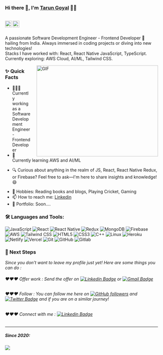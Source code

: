 ### Hi there 👋, I'm [Tarun Goyal](https://github.com/tarun-8273) 👨‍💻

<br/>

<a href="https://www.linkedin.com/in/tarun-goyal-137899194/" style="color: blue;">
  <img align="left" alt="Tarun's Linkedin" width="22px" src="https://cdn.jsdelivr.net/npm/simple-icons@3/icons/linkedin.svg" />
</a>


<a href="mailto:goyalt400@gmail.com" style="color: red;">
  <img align="left" alt="Tarun's Email" width="22px" src="https://cdn.jsdelivr.net/npm/simple-icons@3/icons/gmail.svg" />
</a>


<br />

<br/>

<p>
A passionate Software Development Engineer - Frontend Developer 🚀 hailing from India. 
Always immersed in coding projects or diving into new technologies!
<br/>
Stacks I have worked with: React, React Native JavaScript, TypeScript.
<br/>  
Currently exploring: AWS Cloud, AI/ML, Tailwind CSS.
<br/>
</p>

  <img align="right" alt="GIF" src="https://i.imgur.com/ZRJAQRB.gif" width="400" height="300" style="margin-left: 20px;"/>

  
### ✨ Quick Facts

- 👨🏽‍💻 Currently working as a Software Development Engineer - Frontend Developer
- 🌱 Currently learning AWS and AI/ML
<!--- 🤔 I’m looking for help for my future as a Data Scientist-->
- 🔍 Curious about anything in the realm of JS, React, React Native Redux, or Firebase? Feel free to ask—I'm here to share insights and knowledge! 😄
<!--- 🌙 Fun-Fact: My coding sessions often extend until the wee hours of the morning! 🌃 -->
- 🎿 Hobbies: Reading books and blogs, Playing Cricket, Gaming
- 📫 How to reach me: [Linkedin](https://www.linkedin.com/in/tarun-goyal-137899194/)
- 📝 Portfolio: Soon....

### 🛠️ Languages and Tools:

![JavaScript](https://img.shields.io/badge/-JavaScript-black?style=flat-square&logo=javascript)
![React](https://img.shields.io/badge/-React-black?style=flat-square&logo=react)
![React Native](https://img.shields.io/badge/-React_Native-black?style=flat-square&logo=react)
![Redux](https://img.shields.io/badge/-Redux-black?style=flat-square&logo=Redux)
![MongoDB](https://img.shields.io/badge/-MongoDB-black?style=flat-square&logo=mongodb)
![Firebase](https://img.shields.io/badge/-Firebase-black?style=flat-square&logo=Firebase)
![AWS](https://img.shields.io/badge/-AWS-black?style=flat-square&logo=Amazon-AWS)
![Tailwind CSS](https://img.shields.io/badge/-Tailwind_CSS-black?style=flat-square&logo=tailwind-css)
![HTML5](https://img.shields.io/badge/-HTML5-black?style=flat-square&logo=html5&logoColor=white)
![CSS3](https://img.shields.io/badge/-CSS3-black?style=flat-square&logo=css3)
![C++](https://img.shields.io/badge/-C++-black?style=flat-square&logo=c)
![Linux](https://img.shields.io/badge/-Linux-black?style=flat-square&logo=linux)
![Heroku](https://img.shields.io/badge/-Heroku-black?style=flat-square&logo=heroku)
![Netlify](https://img.shields.io/badge/-Netlify-black?style=flat-square&logo=netlify)
![Vercel](https://img.shields.io/badge/-Vercel-black?style=flat-square&logo=vercel)
![Git](https://img.shields.io/badge/-Git-black?style=flat-square&logo=git)
![GitHub](https://img.shields.io/badge/-GitHub-black?style=flat-square&logo=github)
![Gitlab](https://img.shields.io/badge/-Gitlab-black?style=flat-square&logo=gitlab)


### 👣 Next Steps

_Since you don't want to leave my profile just yet! Here are some things you can do :_

###### ❤️❤️❤️ Offer work : Send the offer on [![Linkedin Badge](https://img.shields.io/badge/-Tarun_Goyal-blue?style=flat-square&logo=Linkedin&logoColor=white&linkhttps://www.linkedin.com/in/tarun-goyal-137899194/)](https://www.linkedin.com/in/tarun-goyal-137899194/) or [![Gmail Badge](https://img.shields.io/badge/-goyalt400@gmail.com-c14438?style=flat-square&logo=Gmail&logoColor=white&link=mailto:goyalt400@gmail.com)](mailto:goyalt400@gmail.com)

###### ❤️❤️❤️ Follow : You can follow me here on [![GitHub followers](https://img.shields.io/github/followers/tarun-8273?label=Follow&style=social)](https://github.com/tarun-8273?tab=follow) and [![Twitter Badge](https://img.shields.io/badge/-@Tarun_Goyal-1ca0f1?style=flat-square&labelColor=1ca0f1&logo=twitter&logoColor=white&link=https://twitter.com/Tarun_Goyal0101)](https://twitter.com/Tarun_Goyal0101) and if you are on a similar journey!

###### ❤️❤️❤️ Connect with me : [![Linkedin Badge](https://img.shields.io/badge/-Tarun_Goyal-blue?style=flat-square&logo=Linkedin&logoColor=white&link=https://www.linkedin.com/in/tarun-goyal-137899194/)](https://www.linkedin.com/in/tarun-goyal-137899194/)



----------------------------------------------------------

##### Since 2020:
<img src="https://komarev.com/ghpvc/?username=tarun-8273&color=blueviolet&style=flat">
